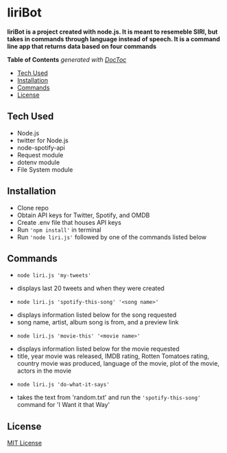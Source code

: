 # liriBot

**liriBot is a project created with node.js. It is meant to resemeble SIRI, but takes in commands through language instead of speech. It is a command line app that returns data based on four commands**

<!-- START doctoc generated TOC please keep comment here to allow auto update -->
<!-- DON'T EDIT THIS SECTION, INSTEAD RE-RUN doctoc TO UPDATE -->
**Table of Contents**  *generated with [DocToc](https://github.com/thlorenz/doctoc)*

- [Tech Used](#tech-used)
- [Installation](#installation)
- [Commands](#Commands)
- [License](#license)

<!-- END doctoc generated TOC please keep comment here to allow auto update -->

## Tech Used

- Node.js
- twitter for Node.js
- node-spotify-api
- Request module
- dotenv module
- File System module

## Installation

* Clone repo
* Obtain API keys for Twitter, Spotify, and OMDB
* Create .env file that houses API keys
* Run `'npm install'` in terminal
* Run `'node liri.js'` followed by one of the commands listed below

## Commands
* `node liri.js 'my-tweets'`
- displays last 20 tweets and when they were created
* `node liri.js 'spotify-this-song' '<song name>'`
- displays information listed below for the song requested
- song name, artist, album song is from, and a preview link
* `node liri.js 'movie-this' '<movie name>'`
- displays information listed below for the movie requested
- title, year movie was released, IMDB rating, Rotten Tomatoes rating, country movie was produced, language of the movie, plot of the movie, actors in the movie
* `node liri.js 'do-what-it-says'`
- takes the text from 'random.txt' and run the `'spotify-this-song'` command for 'I Want it that Way'

## License
[MIT License](https://github.com/m-fiks/liriBot/blob/master/LICENSE)